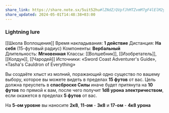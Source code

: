 ```yaml
---
share_link: https://share.note.sx/5uit52hu#lZNdZ/QVpfJhMTZvmM7gF4lElM2y+5docp4DnHVVH1U
share_updated: 2024-05-01T14:48:38+03:00
---
```

### Lightning lure
[[Школа Воплощения]]
Время накладывания: **1 действие**
Дистанция: **На себя** (15-футовый радиус)
Компоненты: **Вербальный**
Длительность: **Мгновенная**
Классы: [[Волшебник]], [[Изобретатель]], [[Колдун]], [[Чародей]]
Источники: «Sword Coast Adventurer's Guide», «Tasha's Cauldron of Everything»

Вы создаёте хлыст из молний, поражающий одно существо по вашему выбору, которое вы можете видеть в пределах **15 футов** от вас. Цель должна преуспеть в **спасброске Силы** иначе будет притянута на **10 футов** по прямой к вам, после чего получит **1d8 урона электричеством**, если окажется в пределах **5 футов** от вас.  

На **5-ом уровне** вы наносите **2к8**, **11-ом** - **3к8** и **17-ом** - **4к8 урона**